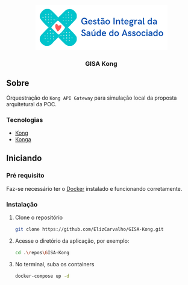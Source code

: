 <br />
<div align="center">
  <img src="https://github.com/ElizCarvalho/GISA-Auth/blob/3070ea9d1f1127d48abed7d0d9b9c6b13cf07ef0/images/logo-gisa.png" alt="Logo" width="351" height="120">
  <h3 align="center">GISA Kong</h3>
</div>

<!-- ABOUT THE PROJECT -->
## Sobre
Orquestração do `Kong API Gateway` para simulação local da proposta arquitetural da POC.

### Tecnologias
* [Kong](https://docs.konghq.com/)
* [Konga](https://pantsel.github.io/konga/)

## Iniciando

### Pré requisito
Faz-se necessário ter o [Docker](https://docs.docker.com/get-docker/) instalado e funcionando corretamente.

### Instalação
1. Clone o repositório
   ```sh
   git clone https://github.com/ElizCarvalho/GISA-Kong.git
   ```
2. Acesse o diretório da aplicação, por exemplo:
   ```sh
   cd .\repos\GISA-Kong
   ```
3. No terminal, suba os containers
   ```sh
   docker-compose up -d
   ````
